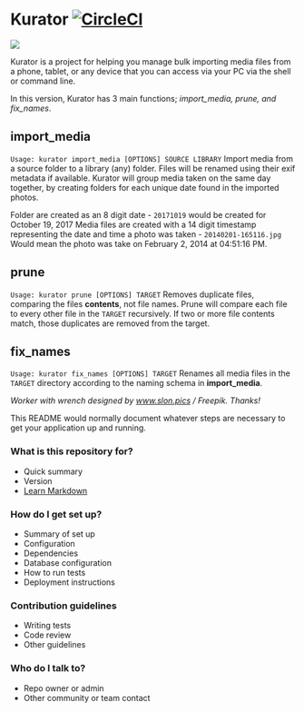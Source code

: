 # Kurator [![CircleCI](https://circleci.com/gh/SaltyCatFish/kurator/tree/master.svg?style=svg)](https://circleci.com/gh/SaltyCatFish/kurator/tree/master)
![](http://saltycatfish.com/wp-content/uploads/2017/10/kurator_worker-e1508625294523.jpg)

Kurator is a project for helping you manage bulk importing media files from a phone, tablet, or any device that you can access via your PC via the shell or command line.

In this version, Kurator has 3 main functions; *import_media, prune, and fix_names*.

## import_media

`Usage: kurator import_media [OPTIONS] SOURCE LIBRARY`
Import media from a source folder to a library (any) folder.  Files will be renamed using their exif metadata if available.  Kurator will group media taken on the same day together, by creating folders for each unique date found in the imported photos.

Folder are created as an 8 digit date - `20171019` would be created for October 19, 2017
Media files are created with a 14 digit timestamp representing the date and time a photo was taken - `20140201-165116.jpg` Would mean the photo was take on February 2, 2014 at 04:51:16 PM.

## prune

`Usage: kurator prune [OPTIONS] TARGET`
Removes duplicate files, comparing the files **contents**, not file names.  Prune will compare each file to every other file in the `TARGET` recursively.  If two or more file contents match, those duplicates are removed from the target.

## fix_names

`Usage: kurator fix_names [OPTIONS] TARGET`
Renames all media files in the `TARGET` directory according to the naming schema in **import_media**.

*Worker with wrench designed by www.slon.pics / Freepik.  Thanks!*


This README would normally document whatever steps are necessary to get your application up and running.

### What is this repository for? ###

* Quick summary
* Version
* [Learn Markdown](https://bitbucket.org/tutorials/markdowndemo)

### How do I get set up? ###

* Summary of set up
* Configuration
* Dependencies
* Database configuration
* How to run tests
* Deployment instructions

### Contribution guidelines ###

* Writing tests
* Code review
* Other guidelines

### Who do I talk to? ###

* Repo owner or admin
* Other community or team contact

